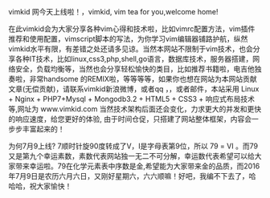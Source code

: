 <p class="indent">vimkid 网今天上线啦！，vimkid, vim tea for you,welcome home! </p>
<p class="indent">在此vimkid会为大家分享各种vim心得和技术啦，比如vimrc配置方法，vim插件推荐和使用配置，vimscript脚本的写法，为你学习vim编辑器铺路护航，纵然vimkid水平有限，有差错之处还请多见谅。当然本网站不限制于vim技术，也会分享各种IT技术，比如linux,css3,php,shell,go语言，数据库技术，服务器搭建，网络安全，负载均衡等，当然也会分享轻松愉快的类目，比如推荐书籍啦，电吉他独奏啦，非常handsome 的REMIX啦，等等等等，如果你也想在网站为本网站贡献文章(无偿贡献)，请联系vimkid新浪微博，或者qq ，，或者邮件，本站采用 Linux + Nginx + PHP7+Mysql + Mongodb3.2 + HTML5 + CSS3 + 响应式布局技术等,网址为 www.vimkid.com 当然技术架构后面还会变化，力求更大的并发和更快的响应速度，给您更好的体验, 由于时间仓促，只搭建了网站整体框架，内容会一步步丰富起来的！</p>
<p class="indent">为何7月9上线? 7顺时针旋90度转成了V，I是字母表第9位，所以 79 = VI 。而79又是第九个幸运素数，素数代表网站独一无二不可分解，幸运数代表希望可以给大家带来幸运啦。79在化学元素表中序数是金,希望能为大家带来金的品质，而2016年7月9日是农历六月六日，又刚好星期六，六六顺嘛！好吧，我编不下去了，哈哈哈，祝大家愉快！</p>
